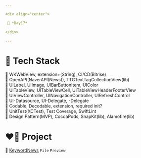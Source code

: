 ```yaml
---

<div align="center">

 💚 *Day17*

</div>

---
```


# 🤖 Tech Stack
🍏 WKWebView, extension+(String), CI/CD(Bitrise)  
🍏 OpenAPI(NaverAPI(News)), TTGTextTagCollectionView(lib)  
🍎 UILabel, UIImage, UIBarButtonItem, UIColor  
🍎 UITableView, UITableViewCell, UITableViewHeaderFooterView  
🍎 UIViewController, UINavigationController, UIRefreshControl  
🍎 UI-Datasource, UI-Delegate, -Delegate  
🍎 Codable, Decodable, extension, required init?  
🍎 UnitTest(XCTest), Test Coverage, SwiftLint  
🍎 Design Pattern(MVP), CocoaPods, SnapKit(lib), Alamofire(lib)  

# ❤️‍🔥 Project
📂 [KeywordNews](https://github.com/DCherish/iOS_N_Swift/tree/main/Day17/KeywordNews) `File` `Preview`  